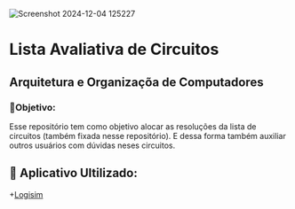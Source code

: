 ![Screenshot 2024-12-04 125227](https://github.com/user-attachments/assets/3e8bfa3c-42f1-49e1-b539-b3409055bd5f)
<h1>
  Lista Avaliativa de Circuitos 
</h1>
<h2>
  Arquitetura e Organizaçõa de Computadores
</h2>

<p><h3>
   🎯Objetivo:
  </h3>
  Esse repositório tem como objetivo alocar as resoluções da lista de circuitos (também fixada nesse repositório). E dessa forma também auxiliar outros usuários com dúvidas neses circuitos.
</p>

## 🔎 Aplicativo Ultilizado:

+<a href="https://sourceforge.net/projects/circuit/">Logisim</a>

